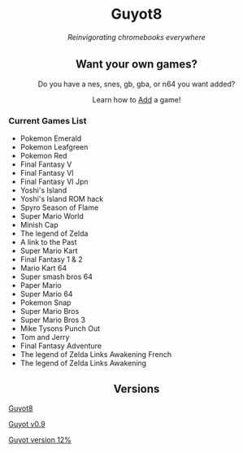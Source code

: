 <h1 align="center">Guyot8</h1>
<h6 align="center">Reinvigorating chromebooks everywhere</h6>
<h2 align="center">Want your own games?</h2>
<p align="center">Do you have a nes, snes, gb, gba, or n64 you want added?</p>
<p align="center">Learn how to <a href="https://github.com/guyotJs/Emulator-creation">Add</a> a game!
<h3>Current Games List</h3>
<ul>
<li>Pokemon Emerald</li>

<li>Pokemon Leafgreen </li>

<li>Pokemon Red</li>

<li>Final Fantasy V </li>

<li>Final Fantasy VI </li>

<li>Final Fantasy VI Jpn</li>

<li>Yoshi's Island </li>

<li>Yoshi's Island ROM hack </li>

<li>Spyro Season of Flame</li>

<li>Super Mario World </li>

<li>Minish Cap </li>

<li>The legend of Zelda</li>

<li>A link to the Past </li>

<li>Super Mario Kart </li>

<li>Final Fantasy 1 & 2</li>

<li>Mario Kart 64</li>

<li>Super smash bros 64</li>

<li>Paper Mario</li>

<li>Super Mario 64</li>

<li>Pokemon Snap</li>

<li>Super Mario Bros</li>

<li>Super Mario Bros 3</li>

<li>Mike Tysons Punch Out</li>

<li>Tom and Jerry</li>

<li>Final Fantasy Adventure</li>

<li>The legend of Zelda Links Awakening French</li>

<li>The legend of Zelda Links Awakening</li>

</ul>
<h2 align="center">Versions</h2>
<p align="center">

  [Guyot8](https://guyotjs.github.io)
  
  [Guyot v0.9](https://guyotjs.github.io/original)
  
  [Guyot version 12%](https://classicmc-studios.github.io/guyot)
</p>
